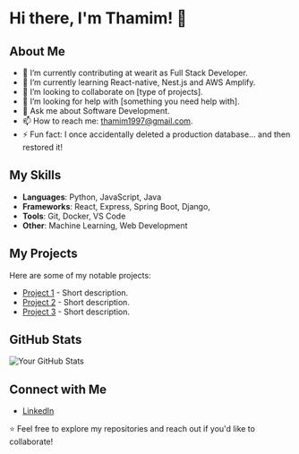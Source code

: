 # Hi there, I'm Thamim! 👋

## About Me
- 🔭 I’m currently contributing at wearit as Full Stack Developer.
- 🌱 I’m currently learning React-native, Nest.js and AWS Amplify.
- 👯 I’m looking to collaborate on [type of projects].
- 🤔 I’m looking for help with [something you need help with].
- 💬 Ask me about Software Development.
- 📫 How to reach me: thamim1997@gmail.com.
- ⚡ Fun fact: I once accidentally deleted a production database... and then restored it!

## My Skills
- **Languages**: Python, JavaScript, Java
- **Frameworks**: React, Express, Spring Boot, Django,
- **Tools**: Git, Docker, VS Code
- **Other**: Machine Learning, Web Development

## My Projects
Here are some of my notable projects:
- [Project 1](https://github.com/yourusername/project1) - Short description.
- [Project 2](https://github.com/yourusername/project2) - Short description.
- [Project 3](https://github.com/yourusername/project3) - Short description.

## GitHub Stats
![Your GitHub Stats](https://github-readme-stats.vercel.app/api?username=yourusername&show_icons=true&theme=radical)

## Connect with Me
- [LinkedIn]([https://www.linkedin.com/in/yourprofile/](https://www.linkedin.com/in/thamimul-ansari-901177160/))

⭐️ Feel free to explore my repositories and reach out if you'd like to collaborate!

